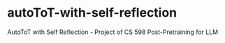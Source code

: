 # autoToT-with-self-reflection
AutoToT with Self Reflection - Project of CS 598 Post-Pretraining for LLM
